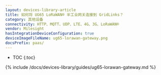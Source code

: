 ```yaml
---
layout: devices-library-article
title: 如何将 UG65 LoRaWAN® 半工业网关连接到 GridLinks？
category: 其他设备
connectivity: HTTP、MQTT、UDP、LTE、4G、3G、LoRaWAN®
vendor: Milesight
hasIntegrationDeviceConfiguration: true
deviceImageFileName: ug65-lorawan-gateway.png
docsPrefix: paas/
---
```


* TOC
{:toc}

{% include /docs/devices-library/guides/ug65-lorawan-gateway.md %}